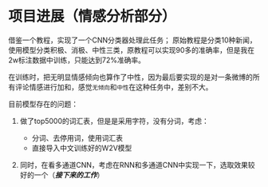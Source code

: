 # 项目进展（情感分析部分）
借鉴一个教程，实现了一个CNN分类器处理此任务；
原始教程是分类10种新闻，使用模型分类积极、消极、中性三类，原教程可以实现90多的准确率，但是我在2w标注数据中训练，只能达到72%准确率。

在训练时，把无明显情感倾向也算作了中性，因为最后要实现的是对一条微博的所有评论情感进行加和，感觉`无倾向`和`中性`在这种任务中，差别不大。

目前模型存在的问题：
1. 做了top5000的词汇表，但是是采用字符，没有分词，考虑：
   
   + 分词、去停用词，使用词汇表
   + 直接导入中文训练好的W2V模型

2. 同时，在看多通道CNN，考虑在RNN和多通道CNN中实现一下，选取效果较好的一个（***接下来的工作***）

